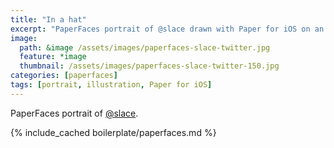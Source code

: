 ```yaml
---
title: "In a hat"
excerpt: "PaperFaces portrait of @slace drawn with Paper for iOS on an iPad."
image: 
  path: &image /assets/images/paperfaces-slace-twitter.jpg 
  feature: *image
  thumbnail: /assets/images/paperfaces-slace-twitter-150.jpg
categories: [paperfaces]
tags: [portrait, illustration, Paper for iOS]
---
```


PaperFaces portrait of [@slace](https://twitter.com/slace).

{% include_cached boilerplate/paperfaces.md %}

